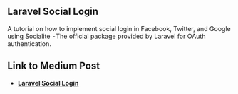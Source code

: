 ## Laravel Social Login

A tutorial on how to implement social login in Facebook, Twitter, and Google using Socialite  - The official package provided by Laravel for OAuth authentication.


## Link to Medium Post

- **[Laravel Social Login](https://medium.com/@Alabuja/social-login-in-laravel-with-socialite-90dbf14ee0ab)**